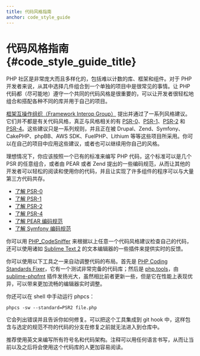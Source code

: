 ```yaml
---
title: 代码风格指南
anchor: code_style_guide
---
```


# 代码风格指南 {#code_style_guide_title}

PHP 社区是非常庞大而且多样化的，包括难以计数的库、框架和组件。对于 PHP 开发者来说，从其中选择几件组合到一个单独的项目中是很常见的事情。让 PHP 代码都（尽可能地）遵守一个共同的代码风格是很重要的，可以让开发者很轻松地组合和搭配各种不同的库并用于自己的项目。

[框架互操作组织（Framework Interop Group）][fig] 提出并通过了一系列风格建议。它们并不都是有关代码风格，真正与风格相关的有 [PSR-0][psr0]、[PSR-1][psr1]、[PSR-2][psr2] 和 [PSR-4][psr4]。这些建议只是一系列规则，并且正在被 Drupal、Zend、Symfony、CakePHP、phpBB、AWS SDK、FuelPHP、Lithium 等等这些项目所采用。你可以在自己的项目中应用这些建议，或者也可以继续用你自己的风格。

理想情况下，你应该按照一个已有的标准来编写 PHP 代码，这个标准可以是几个 PSR 的任意组合，或者由 PEAR 或者 Zend 提出的一些编码规范，从而让其他的开发者可以轻松的阅读和使用你的代码，并且让实现了许多组件的程序可以与大量第三方代码共存。

* [了解 PSR-0][psr0]
* [了解 PSR-1][psr1]
* [了解 PSR-2][psr2]
* [了解 PSR-4][psr4]
* [了解 PEAR 编码规范][pear-cs]
* [了解 Symfony 编码规范][symfony-cs]

你可以用 [PHP_CodeSniffer][phpcs] 来根据以上任意一个代码风格建议检查自己的代码，还可以使用诸如 [Sublime Text 2][st-cs] 的文本编辑器的一些插件来提供实时的反馈。

你可以使用以下工具之一来自动调整代码的布局。首先是 [PHP Coding Standards Fixer][phpcsfixer]，它有一个测试非常完备的代码库；然后是 [php.tools][phptools]，由 [sublime-phpfmt][sublime-phpfmt] 插件发扬光大，虽然相比前者更新一些，但是它在性能上表现优异，可以带来更加流畅的编辑器实时调整。

你还可以在 shell 中手动运行 phpcs：

    phpcs -sw --standard=PSR2 file.php

它会列出错误并且告诉你如何修复。可以把这个工具集成到 git hook 中，这样包含与选定的规范不符的代码的分支在修复之前就无法进入到仓库中。

推荐使用英文来编写所有符号名和代码架构。注释可以用任何语言书写，从而让当前以及之后将会使用这个代码库的人更加容易阅读。


[fig]: http://www.php-fig.org/
[psr0]: http://www.php-fig.org/psr/psr-0/
[psr1]: http://www.php-fig.org/psr/psr-1/
[psr2]: http://www.php-fig.org/psr/psr-2/
[psr4]: http://www.php-fig.org/psr/psr-4/
[pear-cs]: http://pear.php.net/manual/en/standards.php
[symfony-cs]: http://symfony.com/doc/current/contributing/code/standards.html
[phpcs]: http://pear.php.net/package/PHP_CodeSniffer/
[st-cs]: https://github.com/benmatselby/sublime-phpcs
[phpcsfixer]: http://cs.sensiolabs.org/
[phptools]: https://github.com/phpfmt/php.tools
[sublime-phpfmt]: https://github.com/phpfmt/sublime-phpfmt
